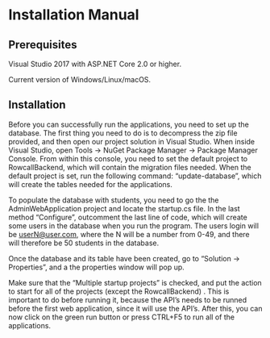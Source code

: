 # Installation Manual
## Prerequisites
Visual Studio 2017 with ASP.NET Core 2.0 or higher.

Current version of Windows/Linux/macOS.
## Installation
Before you can successfully run the applications, you need to set up the database.
The first thing you need to do is to decompress the zip file provided,
and then open our project solution in Visual Studio. When inside Visual Studio,
open Tools -> NuGet Package Manager -> Package Manager Console.
From within this console, you need to set the default project to RowcallBackend,
which will contain the migration files needed. When the default project is set,
run the following command: “update-database”, which will create the tables needed
 for the applications.



To populate the database with students, you need to go the the AdminWebApplication project and locate the startup.cs file. In the last method “Configure”, outcomment the last line of code, which will create some users in the database when you run the program. The users login will be userN@user.com, where the N will be a number from 0-49, and there will therefore be 50 students in the database. 

Once the database and its table have been created, go to “Solution -> Properties”,
 and a the properties window will pop up.



Make sure that the “Multiple startup projects” is checked, and put the action to start for all of the projects (except the RowcallBackend)
. This is important to do before running it, because the API’s needs to be
 runned before the first web application, since it will use the API’s. After this,
  you can now click on the green run button or press CTRL+F5 to run all of the
   applications. 

